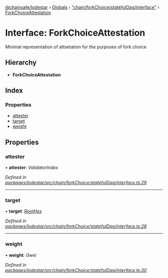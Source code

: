 [@chainsafe/lodestar](../README.md) › [Globals](../globals.md) › ["chain/forkChoice/statefulDag/interface"](../modules/_chain_forkchoice_statefuldag_interface_.md) › [ForkChoiceAttestation](_chain_forkchoice_statefuldag_interface_.forkchoiceattestation.md)

# Interface: ForkChoiceAttestation

Minimal representation of attsetation for the purposes of fork choice

## Hierarchy

* **ForkChoiceAttestation**

## Index

### Properties

* [attester](_chain_forkchoice_statefuldag_interface_.forkchoiceattestation.md#attester)
* [target](_chain_forkchoice_statefuldag_interface_.forkchoiceattestation.md#target)
* [weight](_chain_forkchoice_statefuldag_interface_.forkchoiceattestation.md#weight)

## Properties

###  attester

• **attester**: *ValidatorIndex*

*Defined in [packages/lodestar/src/chain/forkChoice/statefulDag/interface.ts:29](https://github.com/ChainSafe/lodestar/blob/9dda0faba/packages/lodestar/src/chain/forkChoice/statefulDag/interface.ts#L29)*

___

###  target

• **target**: *[RootHex](../modules/_chain_forkchoice_statefuldag_interface_.md#roothex)*

*Defined in [packages/lodestar/src/chain/forkChoice/statefulDag/interface.ts:28](https://github.com/ChainSafe/lodestar/blob/9dda0faba/packages/lodestar/src/chain/forkChoice/statefulDag/interface.ts#L28)*

___

###  weight

• **weight**: *Gwei*

*Defined in [packages/lodestar/src/chain/forkChoice/statefulDag/interface.ts:30](https://github.com/ChainSafe/lodestar/blob/9dda0faba/packages/lodestar/src/chain/forkChoice/statefulDag/interface.ts#L30)*
